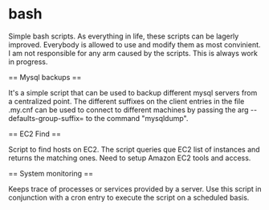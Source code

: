 bash
====

Simple bash scripts.
As everything in life, these scripts can be lagerly improved. Everybody is allowed to use and modify them as most convinient. I am not responsible for any arm caused by the scripts.
This is always work in progress.

== Mysql backups ==

It's a simple script that can be used to backup different mysql servers from a centralized point.
The different suffixes on the client entries in the file .my.cnf can be used to connect to different machines by passing the arg --defaults-group-suffix=<suffix> to the command "mysqldump".

== EC2 Find ==

Script to find hosts on EC2. The script queries que EC2 list of instances and returns the matching ones.
Need to setup Amazon EC2 tools and access.

== System monitoring ==

Keeps trace of processes or services provided by a server. Use this script in conjunction with a cron entry to execute the script on a scheduled basis.
